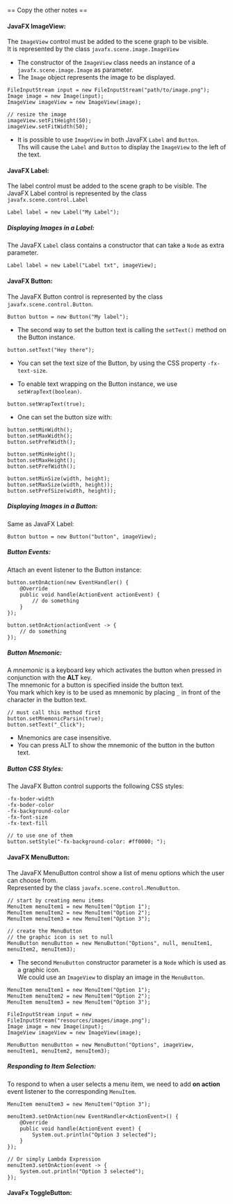 == Copy the other notes ==


#### JavaFX ImageView:

The `ImageView` control must be added to the scene graph to be visible.  
It is represented by the class `javafx.scene.image.ImageView`

* The constructor of the `ImageView` class needs an instance of a `javafx.scene.image.Image` as parameter.
* The `Image` object represents the image to be displayed.




```
FileInputStream input = new FileInputStream("path/to/image.png");
Image image = new Image(input);
ImageView imageView = new ImageView(image);

// resize the image
imageView.setFitHeight(50);
imageView.setFitWidth(50);
```

* It is possible to use `ImageView` in both JavaFX `Label` and `Button`.  
Ths will cause the `Label` and `Button` to display the `ImageView` to the left of the text.


#### JavaFX Label:

The label control must be added to the scene graph to be visible.
The JavaFX Label control is represented by the class `javafx.scene.control.Label`

```
Label label = new Label("My Label");
```

##### Displaying Images in a Label:

The JavaFX `Label` class contains a constructor that can take a `Node` as extra parameter.
```
Label label = new Label("Label txt", imageView);
```


#### JavaFX Button:

The JavaFX Button control is represented by the class `javafx.scene.control.Button`.

```
Button button = new Button("My label");
```

* The second way to set the button text is calling the `setText()` method on the Button instance.
```
button.setText("Hey there");
```

* You can set the text size of the Button, by using the CSS property `-fx-text-size`.

* To enable text wrapping on the Button instance, we use `setWrapText(boolean)`.
```
button.setWrapText(true);
```

* One can set the button size with:
```
button.setMinWidth();
button.setMaxWidth();
button.setPrefWidth();

button.setMinHeight();
button.setMaxHeight();
button.setPrefWidth();

button.setMinSize(width, height);
button.setMaxSize(width, height));
button.setPrefSize(width, height));
```


##### Displaying Images in a Button:

Same as JavaFX Label:
```
Button button = new Button("button", imageView);
```


##### Button Events:

Attach an event listener to the Button instance:
```
button.setOnAction(new EventHandler() {
    @Override
    public void handle(ActionEvent actionEvent) {
        // do something
    }
});

button.setOnAction(actionEvent -> {
    // do something
});
```

##### Button Mnemonic:

A _mnemonic_ is a keyboard key which activates the button when pressed in conjunction with the **ALT** key.  
The mnemonic for a button is specified inside the button text.  
You mark which key is to be used as mnemonic by placing `_` in front of the character in the button text.
```
// must call this method first
button.setMnemonicParsin(true);
button.setText("_Click");
```

* Mnemonics are case insensitive.
* You can press ALT to show the mnemonic of the button in the button text.


##### Button CSS Styles:

The JavaFX Button control supports the following CSS styles:
```
-fx-boder-width
-fx-boder-color
-fx-background-color
-fx-font-size
-fx-text-fill

// to use one of them
button.setStyle("-fx-background-color: #ff0000; ");
```


#### JavaFX MenuButton:

The JavaFX MenuButton control show a list of menu options which the user can choose from.  
Represented by the class `javafx.scene.control.MenuButton`.

```
// start by creating menu items
MenuItem menuItem1 = new MenuItem("Option 1");
MenuItem menuItem2 = new MenuItem("Option 2");
MenuItem menuItem3 = new MenuItem("Option 3");

// create the MenuButton
// the graphic icon is set to null
MenuButton menuButton = new MenuButton("Options", null, menuItem1, menuItem2, menuItem3);
```

* The second `MenuButton` constructor parameter is a `Node` which is used as a graphic icon.  
We could use an `ImageView` to display an image in the `MenuButton`.

```
MenuItem menuItem1 = new MenuItem("Option 1");
MenuItem menuItem2 = new MenuItem("Option 2");
MenuItem menuItem3 = new MenuItem("Option 3");

FileInputStream input = new FileInputStream("resources/images/image.png");
Image image = new Image(input);
ImageView imageView = new ImageView(image);

MenuButton menuButton = new MenuButton("Options", imageView, menuItem1, menuItem2, menuItem3);
```


##### Responding to Item Selection:

To respond to when a user selects a menu item, we need to add **on action** event listener to the corresponding `MenuItem`.

```
MenuItem menuItem3 = new MenuItem("Option 3");

menuItem3.setOnAction(new EventHandler<ActionEvent>() {
    @Override
    public void handle(ActionEvent event) {
        System.out.println("Option 3 selected");
    }
});

// Or simply Lambda Expression
menuItem3.setOnAction(event -> {
    System.out.println("Option 3 selected");
});
```


#### JavaFx ToggleButton:


